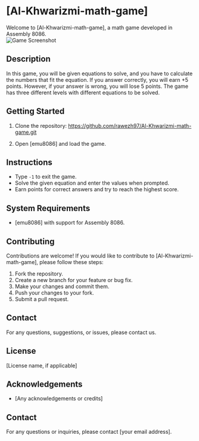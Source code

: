 # [Al-Khwarizmi-math-game]

Welcome to [Al-Khwarizmi-math-game], a math game developed in Assembly 8086.  
![Game Screenshot](game_screenshot.png)
## Description
In this game, you will be given equations to solve, and you have to calculate the numbers that fit the equation. If you answer correctly, you will earn +5 points. However, if your answer is wrong, you will lose 5 points. The game has three different levels with different equations to be solved.

## Getting Started
1. Clone the repository: https://github.com/rawezh97/Al-Khwarizmi-math-game.git

2. Open [emu8086] and load the game.

## Instructions
- Type `-1` to exit the game.
- Solve the given equation and enter the values when prompted.
- Earn points for correct answers and try to reach the highest score.

## System Requirements
- [emu8086] with support for Assembly 8086.

## Contributing
Contributions are welcome! If you would like to contribute to [Al-Khwarizmi-math-game], please follow these steps:
1. Fork the repository.
2. Create a new branch for your feature or bug fix.
3. Make your changes and commit them.
4. Push your changes to your fork.
5. Submit a pull request.

## Contact
For any questions, suggestions, or issues, please contact us.


## License
[License name, if applicable]

## Acknowledgements
- [Any acknowledgements or credits]

## Contact
For any questions or inquiries, please contact [your email address].

